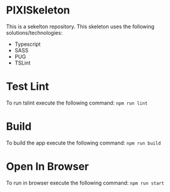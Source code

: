 # PIXISkeleton

This is a sekelton repository.
This skeleton uses the following solutions/technologies:
* Typescript
* SASS
* PUG
* TSLint

# Test Lint

To run tslint execute the following command:
`npm run lint`

# Build

To build the app execute the following command:
`npm run build`

# Open In Browser

To run in browser execute the following command:
`npm run start`
